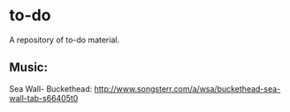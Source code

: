 # to-do
A repository of to-do material. 

Music:
--------
Sea Wall- Buckethead: http://www.songsterr.com/a/wsa/buckethead-sea-wall-tab-s66405t0
